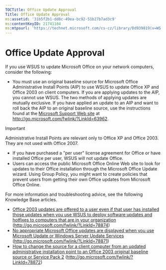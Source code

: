 ```yaml
---
TOCTitle: Office Update Approval
Title: Office Update Approval
ms:assetid: '31b5f2b1-dd8c-49ea-bc92-51b27b7ad3c9'
ms:contentKeyID: 21741104
ms:mtpsurl: 'https://technet.microsoft.com/cs-cz/library/Dd939819(v=WS.10)'
---
```


Office Update Approval
======================

If you use WSUS to update Microsoft Office on your network computers, consider the following:

-   You must use an original baseline source for Microsoft Office Administrative Install Points (AIP) to use WSUS to update Office XP and Office 2003 on client computers. If you are applying updates to the AIP, you cannot use WSUS. The two methods of applying updates are mutually exclusive. If you have applied an update to an AIP and want to roll back the AIP to an original baseline source, use the instructions found at the [Microsoft Support Web site](http://go.microsoft.com/fwlink/?linkid=63962) at http://go.microsoft.com/fwlink/?LinkId=63962.

 
> [!IMPORTANT]
> Administrative Install Points are relevant only to Office XP and Office 2003. They are not used with Office 2007.


-   If you have purchased a "per user" license agreement for Office or have installed Office per user, WSUS will not update Office.
-   Users can access the public Microsoft Office Online Web site to look for updates to their Office installation through the Microsoft Office Update wizard. Using Group Policy, you might want to create policies that prevent users from getting their own Office updates from Microsoft Office Online.

For more information and troubleshooting advice, see the following Knowledge Base articles.

-   [Office 2003 updates are offered to a user even if that user has installed those updates when you use WSUS to deploy software updates and hotfixes to computers that are in your organization](http://go.microsoft.com/fwlink/?linkid=78874) (http://go.microsoft.com/fwlink/?LinkId=78874)
-   [No appropriate Microsoft Office updates are displayed when you use Microsoft Update or Windows Server Update Services](http://go.microsoft.com/fwlink/?linkid=78871) (http://go.microsoft.com/fwlink/?LinkId=78871)
-   [How to change the source for a client computer from an updated administrative installation point to an Office 2003 original baseline source or Service Pack 2](http://go.microsoft.com/fwlink/?linkid=78872) (http://go.microsoft.com/fwlink/?LinkId=78872)
